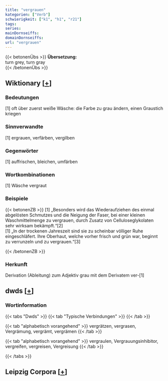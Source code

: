 ```yaml
---
title: "vergrauen"
kategorien: ["Verb"]
schwierigkeit: ["k1", "h1", "r21"]
tags:
series:
mainDornseiffs:
domainDornseiffs:
url: "vergrauen"
---
```


{{< betonenÜbs >}}
**Übersetzung:**  
turn  grey, turn  gray  
{{< /betonenÜbs >}}

## Wiktionary [[+](https://de.wiktionary.org/wiki/vergrauen)]

### Bedeutungen
[1] oft über zuerst weiße Wäsche: die Farbe zu grau ändern, einen Graustich kriegen  

### Sinnverwandte
[1] ergrauen, verfärben, vergilben  

### Gegenwörter
[1] auffrischen, bleichen, umfärben  

### Wortkombinationen
[1] Wäsche vergraut  

### Beispiele
{{< betonenZB >}}
[1] „Besonders wird das Wiederaufziehen des einmal abgelösten Schmutzes und die Neigung der Faser, bei einer kleinen Waschmittelmenge zu vergrauen, durch Zusatz von Celluloseglykolaten sehr wirksam bekämpft.“[2]  
[1] „In der trockenen Jahreszeit sind sie zu scheinbar völliger Ruhe eingeschläfert. Ihre Oberhaut, welche vorher frisch und grün war, beginnt zu verrunzeln und zu vergrauen.“[3]  

{{< /betonenZB >}}
### Herkunft
Derivation (Ableitung) zum Adjektiv grau mit dem Derivatem ver-[1]  



## dwds [[+](https://www.dwds.de/wb/vergrauen)]

### Wortinformation
{{< tabs "Dwds" >}}
{{< tab "Typische Verbindungen" >}}
{{< /tab >}}

{{< tab "alphabetisch vorangehend" >}}
vergrätzen, vergrasen, Vergrämung, vergrämt, vergrämen
{{< /tab >}}

{{< tab "alphabetisch vorangehend" >}}
vergraulen, Vergrauungsinhibitor, vergreifen, vergreisen, Vergreisung
{{< /tab >}}

{{< /tabs >}}

## Leipzig Corpora [[+](https://corpora.uni-leipzig.de/en/res?word=vergrauen&corpusId=deu_newscrawl-public_2018)]


